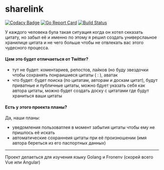 # sharelink

[![Codacy Badge](https://api.codacy.com/project/badge/Grade/ba453dd1e5134cb894805a31a7fb255e)](https://www.codacy.com/app/skar404/sharelink?utm_source=github.com&amp;utm_medium=referral&amp;utm_content=skar404/sharelink&amp;utm_campaign=Badge_Grade)
[![Go Report Card](https://goreportcard.com/badge/github.com/skar404/sharelink)](https://goreportcard.com/report/github.com/skar404/sharelink)
[![Build Status](https://cloud.drone.io/api/badges/skar404/sharelink/status.svg)](https://cloud.drone.io/skar404/sharelink)

У каждого человека була такая ситуация когда он хотел скказать цитату, но забыл её и именно по этому я решил создать универслаьное хранилице цитата и не чего больше чтобы не отвлекать вас этого чудесного процесса.

#### Цем это будет отличаеться от Twitter? 
 - тут не будет: коментариев, репостов, лайков (но буду звездочки чтобы сохранять понраишиеся цитаты ( : ), аватак
 - что будет: будет поиска (по цитатам, авторам и доскам цитат), будут приватные и публичные цитаты, можно бдует указать себя как автора цитаты, можно будет создать доску с цитатами где будут храниться ваши цитаты 

#### Есть у этого проекта планы? 
Да, наши планы: 
 - уведомления пользоватлея в момент забытия цитаты чтобы ему не пришлось её искать 
 - автоматические сохраннеия цитаты при её произношении (имя автора береться из его паспортных данных) 

---

Проект делаеться для изучения языку Golang и Fronenv (скорей всего Vue или Angular)
